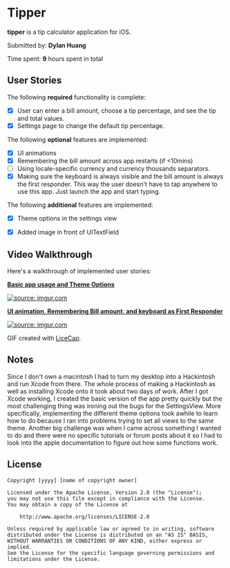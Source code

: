 # Tipper

**tipper** is a tip calculator application for iOS.

Submitted by: **Dylan Huang**

Time spent: **9** hours spent in total

## User Stories

The following **required** functionality is complete:

* [x] User can enter a bill amount, choose a tip percentage, and see the tip and total values.
* [x] Settings page to change the default tip percentage.

The following **optional** features are implemented:
* [x] UI animations
* [x] Remembering the bill amount across app restarts (if <10mins)
* [ ] Using locale-specific currency and currency thousands separators.
* [x] Making sure the keyboard is always visible and the bill amount is always the first responder. This way the user doesn't have to tap anywhere to use this app. Just launch the app and start typing.

The following **additional** features are implemented:

- [x] Theme options in the settings view
- [x] Added image in front of UITextField


## Video Walkthrough 

Here's a walkthrough of implemented user stories:

<b> <u> Basic app usage and Theme Options </u> </b>

<a href="http://imgur.com/hszhHN4"><img src="http://i.imgur.com/hszhHN4.gif" title="source: imgur.com" /></a>

<b> <u> UI animation, Remembering Bill amount, and keyboard as First Responder </u> </b>

<a href="http://imgur.com/YMsRMdG"><img src="http://i.imgur.com/YMsRMdG.gif" title="source: imgur.com" /></a>

GIF created with [LiceCap](http://www.cockos.com/licecap/).

## Notes

Since I don't own a macintosh I had to turn my desktop into a Hackintosh and run Xcode from there. The whole process of making a Hackintosh as well as installing Xcode onto it took about two days of work. After I got Xcode working, I created the basic version of the app pretty quickly but the most challenging thing was ironing out the bugs for the SettingsView. More specifically, implementing the different theme options took awhile to learn how to do because I ran into problems trying to set all views to the same theme. Another big challenge was when I came across something I wanted to do and there were no specific tutorials or forum posts about it so I had to look into the apple documentation to figure out how some functions work.

## License

    Copyright [yyyy] [name of copyright owner]

    Licensed under the Apache License, Version 2.0 (the "License");
    you may not use this file except in compliance with the License.
    You may obtain a copy of the License at

        http://www.apache.org/licenses/LICENSE-2.0

    Unless required by applicable law or agreed to in writing, software
    distributed under the License is distributed on an "AS IS" BASIS,
    WITHOUT WARRANTIES OR CONDITIONS OF ANY KIND, either express or implied.
    See the License for the specific language governing permissions and
    limitations under the License.
